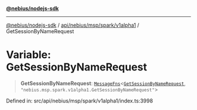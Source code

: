 [**@nebius/nodejs-sdk**](../../../../../../README.md)

---

[@nebius/nodejs-sdk](../../../../../../README.md) / [api/nebius/msp/spark/v1alpha1](../README.md) / GetSessionByNameRequest

# Variable: GetSessionByNameRequest

> **GetSessionByNameRequest**: [`MessageFns`](../../../../../../runtime/protos/core/interfaces/MessageFns.md)\<[`GetSessionByNameRequest`](../interfaces/GetSessionByNameRequest.md), `"nebius.msp.spark.v1alpha1.GetSessionByNameRequest"`\>

Defined in: src/api/nebius/msp/spark/v1alpha1/index.ts:3998
